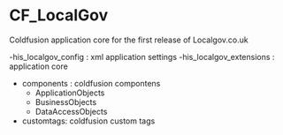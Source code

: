 # CF_LocalGov
Coldfusion application core for the first release of Localgov.co.uk

-his_localgov_config : xml application settings
-his_localgov_extensions : application core

  - components : coldfusion compontens
      - ApplicationObjects
      -  BusinessObjects
      -  DataAccessObjects
  - customtags:   coldfusion custom tags
